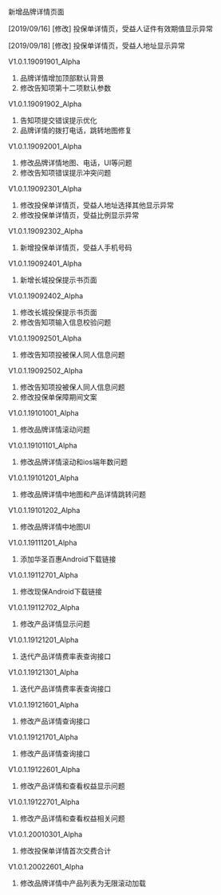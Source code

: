 新增品牌详情页面

[2019/09/16]
[修改] 投保单详情页，受益人证件有效期值显示异常

[2019/09/18]
[修改] 投保单详情页，受益人地址显示异常


V1.0.1.19091901_Alpha
1. 品牌详情增加顶部默认背景
2. 修改告知项第十二项默认参数

V1.0.1.19091902_Alpha
1. 告知项提交错误提示优化
2. 品牌详情的拨打电话，跳转地图修复

V1.0.1.19092001_Alpha
1. 修改品牌详情地图、电话，UI等问题
2. 修改告知项错误提示冲突问题

V1.0.1.19092301_Alpha
1. 修改投保单详情页，受益人地址选择其他显示异常
2. 修改投保单详情页，受益比例显示异常

V1.0.1.19092302_Alpha
1. 新增投保单详情页，受益人手机号码

V1.0.1.19092401_Alpha
1. 新增长城投保提示书页面

V1.0.1.19092402_Alpha
1. 修改长城投保提示书页面
2. 修改告知项输入信息校验问题

V1.0.1.19092501_Alpha
1. 修改告知项投被保人同人信息问题

V1.0.1.19092502_Alpha
1. 修改告知项投被保人同人信息问题
2. 修改投保单保障期间文案

V1.0.1.19101001_Alpha
1. 修改品牌详情滚动问题

V1.0.1.19101101_Alpha
1. 修改品牌详情滚动和ios端年数问题

V1.0.1.19101201_Alpha
1. 修改品牌详情中地图和产品详情跳转问题

V1.0.1.19101202_Alpha
1. 修改品牌详情中地图UI

V1.0.1.19111201_Alpha
1. 添加华圣百惠Android下载链接

V1.0.1.19112701_Alpha
1. 修改现保Android下载链接

V1.0.1.19112702_Alpha
1. 修改产品详情显示问题

V1.0.1.19121201_Alpha
1. 迭代产品详情费率表查询接口

V1.0.1.19121301_Alpha
1. 迭代产品详情费率表查询接口

V1.0.1.19121601_Alpha
1. 修改产品详情查询接口

V1.0.1.19121701_Alpha
1. 修改产品详情查询接口

V1.0.1.19122601_Alpha
1. 修改产品详情和查看权益显示问题

V1.0.1.19122701_Alpha
1. 修改产品详情和查看权益相关问题

V1.0.1.20010301_Alpha
1. 修改投保单详情首次交费合计

V1.0.1.20022601_Alpha
1. 修改品牌详情中产品列表为无限滚动加载
